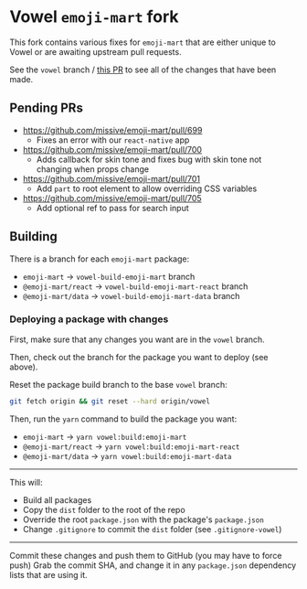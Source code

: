 # Vowel `emoji-mart` fork

This fork contains various fixes for `emoji-mart` that are either unique to Vowel or are awaiting upstream pull requests.

See the `vowel` branch / [this PR](https://github.com/vowel-com/emoji-mart-new/pull/2) to see all of the changes that have been made.

## Pending PRs

- https://github.com/missive/emoji-mart/pull/699
    - Fixes an error with our `react-native` app
- https://github.com/missive/emoji-mart/pull/700
    - Adds callback for skin tone and fixes bug with skin tone not changing when props change
- https://github.com/missive/emoji-mart/pull/701
    - Add `part` to root element to allow overriding CSS variables
- https://github.com/missive/emoji-mart/pull/705
    - Add optional ref to pass for search input

## Building

There is a branch for each `emoji-mart` package:

- `emoji-mart` -> `vowel-build-emoji-mart` branch
- `@emoji-mart/react` -> `vowel-build-emoji-mart-react` branch
- `@emoji-mart/data` -> `vowel-build-emoji-mart-data` branch

### Deploying a package with changes

First, make sure that any changes you want are in the `vowel` branch.

Then, check out the branch for the package you want to deploy (see above).

Reset the package build branch to the base `vowel` branch:

```sh
git fetch origin && git reset --hard origin/vowel
```

Then, run the `yarn` command to build the package you want:

- `emoji-mart` -> `yarn vowel:build:emoji-mart`
- `@emoji-mart/react` -> `yarn vowel:build:emoji-mart-react`
- `@emoji-mart/data` -> `yarn vowel:build:emoji-mart-data`

---

This will:
- Build all packages
- Copy the `dist` folder to the root of the repo
- Override the root `package.json` with the package's `package.json`
- Change `.gitignore` to commit the `dist` folder (see `.gitignore-vowel`)

---

Commit these changes and push them to GitHub (you may have to force push)
Grab the commit SHA, and change it in any `package.json` dependency lists that are using it.
